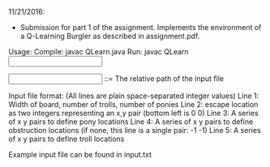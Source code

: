 11/21/2016:
- Submission for part 1 of the assignment. Implements the environment of a 
  Q-Learning Burgler as described in assignment.pdf.

Usage:
Compile: javac QLearn.java
Run: javac QLearn <input>

<input> ::= The relative path of the input file

Input file format: (All lines are plain space-separated integer values)
Line 1: Width of board, number of trolls, number of ponies
Line 2: escape location as two integers representing an x,y pair (bottom left 
        is 0 0)
Line 3: A series of x y pairs to define pony locations
Line 4: A series of x y pairs to define obstruction locations (if none, this 
        line is a single pair: -1 -1)
Line 5: A series of x y pairs to define troll locations

Example input file can be found in input.txt